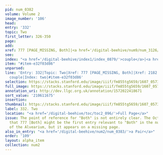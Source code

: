 ```yaml
---
pid: num_0382
volume: Volume 2
image_number: '106'
head:
entry: '332'
topic: Two
first_letter: 326-350
page:
add:
xref: 777 [PAGE_MISSING, Both]|<a href='/digital-beehive/num9/num_3126/'>2182 [Two]</a>
see:
index: "<a href='/digital-beehive/index1/index_0879/'>couple</a>|<a href='/digital-beehive/index5/index_4277/'>two</a>"
item: "#item-e32f03d86"
unparsed:
line: 'Entry: 332|Topic: Two|Xref: 777 [PAGE_MISSING, Both]|Xref: 2182 [Two]|Index:
  couple|Index: two|#item-e32f03d86'
selection: https://stacks.stanford.edu/image/iiif/fm855tg5659/1607_0573/869,1675,2926,530/full/0/default.jpg
full_image: https://stacks.stanford.edu/image/iiif/fm855tg5659/1607_0573/full/full/0/default.jpg
annotation_uri: http://dev.llgc.org.uk/annotation/1572022418671
sort_value: '210611675'
insertion:
thumbnail: https://stacks.stanford.edu/image/iiif/fm855tg5659/1607_0573/869,1675,600,180/250,/0/default.jpg
label: 332. Two
location: "<a href='/digital-beehive/toc/toc2_096/'>Full Page</a>"
issue: The point of reference for "Both" is not entirely clear. The Octavo Index indicates
  that 777 [Both] might be the first entry relevant to "Both" in the numerical section
  of the Alvearium, but it appears on a missing page.
also_in_entry: "<a href='/digital-beehive/num2/num_0383/'>a Pair</a>"
order: '109'
layout: alpha_item
collection: num2
---
```

